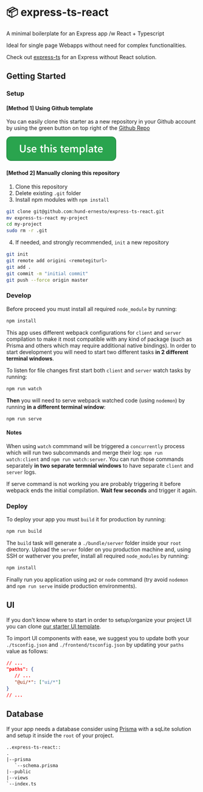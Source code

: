 # 📦 express-ts-react

A minimal boilerplate for an Express app /w React + Typescript

Ideal for single page Webapps without need for complex functionalities.

Check out [express-ts](https://github.com/hund-ernesto/express-ts) for an Express without React solution.

## Getting Started

### Setup

#### [Method 1] Using Github template

You can easily clone this starter as a new repository in your Github account by using the green button on top right of the [Github Repo](https://github.com/hund-studio/express-ts-react)

![use-template-button](./assets/use-template-button.svg)

#### [Method 2] Manually cloning this repository

1. Clone this repository
2. Delete existing `.git` folder
3. Install npm modules with `npm install`

```bash
git clone git@github.com:hund-ernesto/express-ts-react.git
mv express-ts-react my-project
cd my-project
sudo rm -r .git
```

4. If needed, and strongly recommended, `init` a new repository

```bash
git init
git remote add origini <remotegiturl>
git add .
git commit -m "initial commit"
git push --force origin master
```

### Develop

Before proceed you must install all required `node_module` by running:

```bash
npm install
```

This app uses different webpack configurations for `client` and `server` compilation to make it most compatible with any kind of package (such as Prisma and others which may require additional native bindings). In order to start development you will need to start two different tasks **in 2 different terminal windows**.

To listen for file changes first start both `client` and `server` watch tasks by running:

```bash
npm run watch
```

**Then** you will need to serve webpack watched code (using `nodemon`) by running **in a different terminal window**:

```bash
npm run serve
```

#### Notes

When using `watch` commmand will be triggered a `concurrently` process which will run two subcommands and merge their log: `npm run watch:client` and `npm run watch:server`. You can run those commands separately **in two separate termnial windows** to have separate `client` and `server` logs.

If serve command is not working you are probably triggering it before webpack ends the initial compilation. **Wait few seconds** and trigger it again.

### Deploy

To deploy your app you must `build` it for production by running:

```bash
npm run build
```

The `build` task will generate a `./bundle/server` folder inside your `root` directory.
Upload the `server` folder on you production machine and, using SSH or watherver you prefer, install all required `node_modules` by running:

```bash
npm install
```

Finally run you application using `pm2` or `node` command (try avoid `nodemon` and `npm run serve` inside production environments).

## UI

If you don't know where to start in order to setup/organize your project UI you can clone [our starter UI template](https://github.com/hund-studio/ui).

To import UI components with ease, we suggest you to update both your `./tsconfig.json` and `./frontend/tsconfig.json` by updating your `paths` value as follows:

```json
// ...
"paths": {
   // ...
   "@ui/*": ["ui/*"]
}
// ...
```

## Database

If your app needs a database consider using [Prisma](https://www.prisma.io/docs/getting-started/setup-prisma/start-from-scratch/relational-databases-typescript-postgres) with a sqLite solution and setup it inside the `root` of your project.

```tree
..express-ts-react::
.
|--prisma
   `--schema.prisma
|--public
|--views
`--index.ts
```
